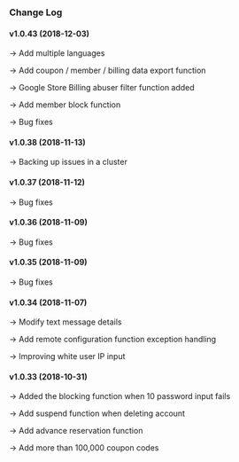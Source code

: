 ### Change Log

#### v1.0.43 (2018-12-03)

→ Add multiple languages

→ Add coupon / member / billing data export function

→ Google Store Billing abuser filter function added

→ Add member block function

→ Bug fixes

#### v1.0.38 (2018-11-13)

→ Backing up issues in a cluster

#### v1.0.37 (2018-11-12)

→ Bug fixes

#### v1.0.36 (2018-11-09)

→ Bug fixes

#### v1.0.35 (2018-11-09)

→ Bug fixes

#### v1.0.34 (2018-11-07)

→ Modify text message details

→ Add remote configuration function exception handling

→ Improving white user IP input

#### v1.0.33 (2018-10-31)

→ Added the blocking function when 10 password input fails

→ Add suspend function when deleting account

→ Add advance reservation function

→ Add more than 100,000 coupon codes

